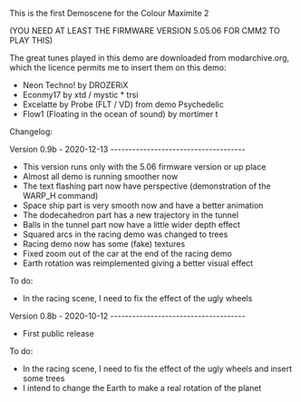 This is the first Demoscene for the Colour Maximite 2

(YOU NEED AT LEAST THE FIRMWARE VERSION 5.05.06 FOR CMM2 TO PLAY THIS)

The great tunes played in this demo are downloaded from modarchive.org, which the licence permits me to insert them on this demo:

- Neon Techno! by DROZERiX
- Econmy17 by xtd / mystic * trsi
- Excelatte by Probe (FLT / VD) from demo Psychedelic
- Flow1 (Floating in the ocean of sound) by mortimer t

Changelog:

Version 0.9b - 2020-12-13 -------------------------------------

- This version runs only with the 5.06 firmware version or up
place
- Almost all demo is running smoother now
- The text flashing part now have perspective (demonstration of the WARP_H command)
- Space ship part is very smooth now and have a better animation
- The dodecahedron part has a new trajectory in the tunnel
- Balls in the tunnel part now have a little wider depth effect
- Squared arcs in the racing demo was changed to trees
- Racing demo now has some (fake) textures
- Fixed zoom out of the car at the end of the racing demo
- Earth rotation was reimplemented giving a better visual effect

To do:
- In the racing scene, I need to fix the effect of the ugly wheels

Version 0.8b - 2020-10-12 -------------------------------------

- First public release

To do:
- In the racing scene, I need to fix the effect of the ugly wheels and insert some trees
- I intend to change the Earth to make a real rotation of the planet
